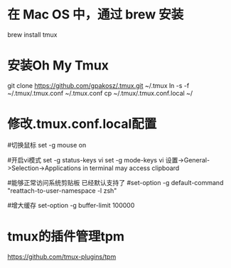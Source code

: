 # 在 Mac OS 中，通过 brew 安装
brew install tmux

# 安装Oh My Tmux
git clone https://github.com/gpakosz/.tmux.git ~/.tmux
ln -s -f ~/.tmux/.tmux.conf ~/.tmux.conf
cp ~/.tmux/.tmux.conf.local ~/


# 修改.tmux.conf.local配置
#切换鼠标
set -g mouse on 

#开启vi模式
set -g status-keys vi
set -g mode-keys vi
设置->General->Selection->Applications in terminal may access clipboard

#能够正常访问系统剪贴板 已经默认支持了
#set-option -g default-command "reattach-to-user-namespace -l zsh"

#增大缓存
set-option -g buffer-limit 100000

# tmux的插件管理tpm
https://github.com/tmux-plugins/tpm